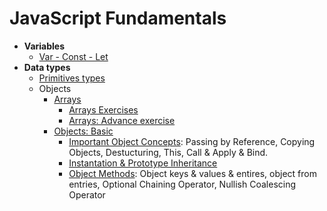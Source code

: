 
  # JavaScript Fundamentals
  
-  **Variables**
	- [Var - Const - Let](var-const-let.md)
-  **Data types**
	- [Primitives types](Primitives-types.md)
	- Objects
		- [Arrays](Arrays.md)
			- [Arrays Exercises](Exercise-arrays.md)
			- [Arrays: Advance exercise](./Exercise-arrays-junior-to-mid.md)
		- [Objects: Basic](Objects.md)
			- [Important Object Concepts](Objects-concetps.md): Passing by Reference, Copying Objects, Destucturing, This, Call & Apply & Bind.
			- [Instantation & Prototype Inheritance](Object-instantaion-and-prototype.md)
			- [Object Methods](Object-methods.md): Object keys & values & entires, object from entries, Optional Chaining Operator, Nullish Coalescing Operator